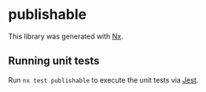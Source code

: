# publishable

This library was generated with [Nx](https://nx.dev).

## Running unit tests

Run `nx test publishable` to execute the unit tests via [Jest](https://jestjs.io).

